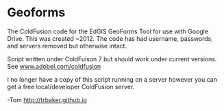 # Geoforms
The ColdFusion code for the EdGIS GeoForms Tool for use with Google Drive.  This was created ~2012. The code has had username, passwords, and servers removed but otherwise intact. 

Script written under ColdFuison 7 but should work under current versions. See www.adobel.com/coldfusion

I no longer have a copy of this script running on a server however you can get a free local/developer ColdFusion server.

-Tom http://trbaker.github.io 
